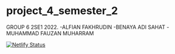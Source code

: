 # project_4_semester_2
GROUP 6 2SE1 2022.
-ALFIAN FAKHRUDIN
-BENAYA ADI SAHAT
-MUHAMMAD FAUZAN MUHARRAM

[![Netlify Status](https://api.netlify.com/api/v1/badges/836032d7-b370-480c-84cd-a85deab3eff3/deploy-status)](https://app.netlify.com/sites/peaceful-youtiao-6d930a/deploys)
